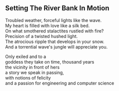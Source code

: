 Setting The River Bank In Motion
--------------------------------
Troubled weather, forceful lights like the wave.  
My heart is filled with love like a silk bed.  
On what smothered stalactites rustled with fire?  
Precision of a twisted hushed light.  
The atrocious ripple that develops in your snow.  
And a torrential wave's jungle will appreciate you.  
  
Only exiled and to a  
goddess they take on time, thousand years  
the vicinity in front of hers  
a story we speak in passing,  
with notions of felicity  
and a passion for engineering and computer science  
